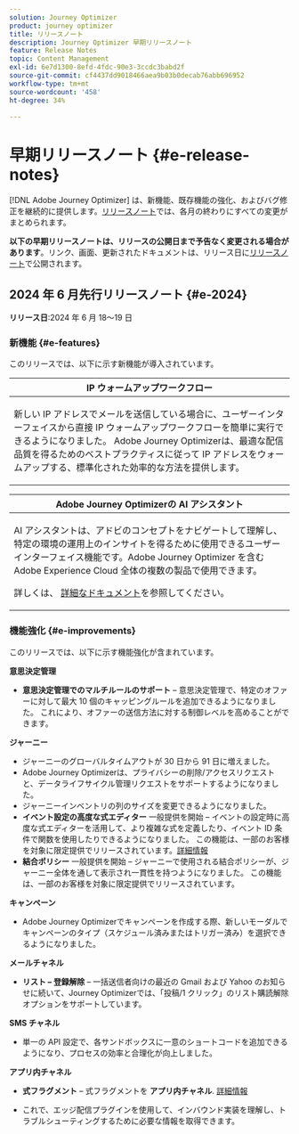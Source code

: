 ```yaml
---
solution: Journey Optimizer
product: journey optimizer
title: リリースノート
description: Journey Optimizer 早期リリースノート
feature: Release Notes
topic: Content Management
exl-id: 6e7d1300-8efd-4fdc-90e3-3ccdc3babd2f
source-git-commit: cf4437dd9018466aea9b03b0decab76abb696952
workflow-type: tm+mt
source-wordcount: '458'
ht-degree: 34%

---
```


# 早期リリースノート {#e-release-notes}

[!DNL Adobe Journey Optimizer] は、新機能、既存機能の強化、およびバグ修正を継続的に提供します。[リリースノート](release-notes.md)では、各月の終わりにすべての変更がまとめられます。

**以下の早期リリースノートは、リリースの公開日まで予告なく変更される場合があります**。リンク、画面、更新されたドキュメントは、リリース日に[リリースノート](release-notes.md)で公開されます。

## 2024 年 6 月先行リリースノート {#e-2024}

**リリース日**:2024 年 6 月 18～19 日

### 新機能 {#e-features}

このリリースでは、以下に示す新機能が導入されています。

<table>
<thead>
<tr>
<th><strong>IP ウォームアップワークフロー</strong><br/></th>
</tr>
</thead>
<tbody>
<tr>
<td>
<p>新しい IP アドレスでメールを送信している場合に、ユーザーインターフェイスから直接 IP ウォームアップワークフローを簡単に実行できるようになりました。 Adobe Journey Optimizerは、最適な配信品質を得るためのベストプラクティスに従って IP アドレスをウォームアップする、標準化された効率的な方法を提供します。</p>
<!--p>For more information, refer to the <a href="../configuration/ip-warmup-gs.md">detailed documentation</a>.</p-->
</td>
</tr>
</tbody>
</table>


<!--<table>
<thead>
<tr>
<th><strong>Content Fragments customization</strong><br/></th>
</tr>
</thead>
<tbody>
<tr>
<td>
<p>You can now define specific fields in a fragment that can be edited when the fragment is added to a campaign or journey. This allows for the adjustment of content portions at the time of use, providing flexibility to override default values with context-specific details.</p>
<p>For more information, refer to the <a href="../configuration/ip-warmup-gs.md">detailed documentation</a>.</p>
</td>
</tr>
</tbody>
</table>-->


<table>
<thead>
<tr>
<th><strong>Adobe Journey Optimizerの AI アシスタント</strong><br/></th>
</tr>
</thead>
<tbody>
<tr>
<td>
<p>AI アシスタントは、アドビのコンセプトをナビゲートして理解し、特定の環境の運用上のインサイトを得るために使用できるユーザーインターフェイス機能です。Adobe Journey Optimizer を含む Adobe Experience Cloud 全体の複数の製品で使用できます。</p>
<p>詳しくは、 <a href="../start/ai-assistant.md">詳細なドキュメント</a>を参照してください。</p>
</td>
</tr>
</tbody>
</table>


<!--table>
<thead>
<tr>
<th><strong>Reporting with Customer Journey Analytics (Beta)</strong><br/></th>
</tr>
</thead>
<tbody>
<tr>
<td>
<p>Journey Optimizer reporting is now fully integrated with Customer Journey Analytics capabilities, standardizing reporting across both platforms and improving data consistency and reliability. This seamless integration between Journey Optimizer and Customer Journey Analytics provides a clearer view of performance metrics, enabling users to make more informed decisions.</p>
</td>
</tr>
</tbody>
</table-->


<!--table>
<thead>
<tr>
<th><strong>Multilingual messages in journeys and campaigns  (Limited Availability)</strong><br/></th>
</tr>
</thead>
<tbody>
<tr>
<td>
<p>You can now effortlessly create content in multiple languages within a single campaign or journey. With this feature, you can switch between languages when editing your campaign or your journey, streamlining the entire editing process and improving your capability to efficiently manage multilingual content.</p>
</td>
</tr>
</tbody>
</table-->


<!--table>
<thead>
<tr>
<th><strong>Experimentation in journeys (Limited Availability)</strong><br/></th>
</tr>
</thead>
<tbody>
<tr>
<td>
<p>Already available in campaigns, Adobe Journey Optimizer now supports experiments in journeys. Experiments are randomized trials, which in the context of online testing, means that you expose some randomly selected users to a given variation of a message, and another randomly selected set of users to some other variation or treatment. After exposure, you can then measure the outcome metrics you are interested in, such as opens of emails, subscriptions, or purchases.</p>
</td>
</tr>
</tbody>
</table-->



<!--table>
<thead>
<tr>
<th><strong>Extended personalization data - Beta</strong><br/></th>
</tr>
</thead>
<tbody>
<tr>
<td>
<p>You can now lookup and fetch data values within Adobe Experience Platform datasets, and use these values to build conditions in Adobe Journey Optimizer. You can leverage data from a lookup dataset when a relationship has been defined using an attribute inside of an array of objects. You can specify non-profile enabled datasets for lookup. Once enabled, you can use a profile attribute as a join key to the specified dataset to retrive further data for personalization.</p>
<p>This capability is currently available as a public beta.</p>
</td>
</tr>
</tbody>
</table-->

### 機能強化 {#e-improvements}

このリリースでは、以下に示す機能強化が含まれています。


**意思決定管理**

* **意思決定管理でのマルチルールのサポート**  – 意思決定管理で、特定のオファーに対して最大 10 個のキャッピングルールを追加できるようになりました。 これにより、オファーの送信方法に対する制御レベルを高めることができます。 <!--[Learn more](../offers/offer-library/add-constraints.md#capping)-->

<!--* **Audits** - The **Change log** tab allowing you to see all the changes that have been made to an offer or a decision has been removed. Changes related to offers and decisions can now be seen in the **Audits** menu. -->

<!--**Content fragments**

* Fragments can now be edited, and changes can be propagated across all live journeys and campaigns where they are used.
* New statuses for content fragments have been introduced: **Draft**, **Live**, **Publishing**, and **Archived**. 
* To use a fragment in a journey or campaign, it must now be in the **Live** status. A new step has been added to the fragment creation process, allowing the fragment to be published and made available for use in journeys and campaigns. Note that fragment publishing requires a new permission.
   
   **CAUTION** - Since **Draft** and **Live** statuses have been introduced with Journey Optimizer June release, all fragments created before this release have the **Draft** status, even if they are used in a journey or campaign. Learn how to update your existing fragments in this section.-->

**ジャーニー**

* ジャーニーのグローバルタイムアウトが 30 日から 91 日に増えました。
* Adobe Journey Optimizerは、プライバシーの削除/アクセスリクエストと、データライフサイクル管理リクエストをサポートするようになりました。
* ジャーニーインベントリの列のサイズを変更できるようになりました。
* **イベント設定の高度な式エディター** 一般提供を開始 – イベントの設定時に高度な式エディターを活用して、より複雑な式を定義したり、イベント ID 条件で関数を使用したりできるようになりました。 この機能は、一部のお客様を対象に限定提供でリリースされています。[詳細情報](../event/about-creating.md)
* **結合ポリシー** 一般提供を開始 – ジャーニーで使用される結合ポリシーが、ジャーニー全体を通して表示され一貫性を持つようになりました。 この機能は、一部のお客様を対象に限定提供でリリースされています。 <!--[Read more](../building-journeys/journey-gs.md#merge-policies)-->



**キャンペーン**

* Adobe Journey Optimizerでキャンペーンを作成する際、新しいモーダルでキャンペーンのタイプ（スケジュール済みまたはトリガー済み）を選択できるようになりました。

**メールチャネル**

* **リスト – 登録解除**  – 一括送信者向けの最近の Gmail および Yahoo のお知らせに続いて、Journey Optimizerでは、「投稿/1 クリック」のリスト購読解除オプションをサポートしています。 <!--Refer to the following pages: [Email opt-out management](../email/email-opt-out.md#unsubscribe-header) and [Configure email settings](../email/email-settings.md#list-unsubscribe)-->


**SMS チャネル**

* 単一の API 設定で、各サンドボックスに一意のショートコードを追加できるようになり、プロセスの効率と合理化が向上しました。
  <!--* You can now modify existing SMS configurations.-->

**アプリ内チャネル**

* **式フラグメント**  – 式フラグメントを **アプリ内チャネル**. [詳細情報](../personalization/use-expression-fragments.md)


* これで、エッジ配信プラグインを使用して、インバウンド実装を理解し、トラブルシューティングするために必要な情報を取得できます。



